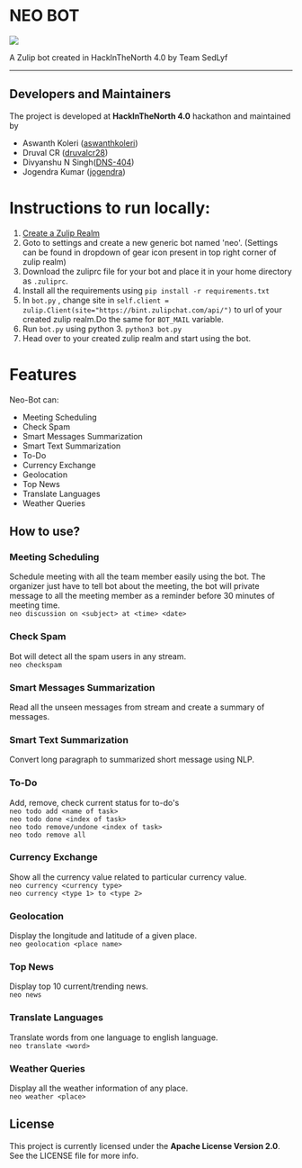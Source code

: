 # NEO BOT

<img src="https://user-images.githubusercontent.com/20956124/55281725-cba30300-535e-11e9-9fb6-d55e0a03aeb8.png">

A Zulip bot created in HackInTheNorth 4.0 by Team SedLyf

---

## Developers and Maintainers
The project is developed at **HackInTheNorth 4.0** hackathon and maintained by
- Aswanth Koleri ([aswanthkoleri](https://github.com/aswanthkoleri))
- Druval CR ([druvalcr28](https://github.com/druvalcr28))
- Divyanshu N Singh([DNS-404](https://github.com/DNS-404))
- Jogendra Kumar ([jogendra](https://github.com/jogendra))

# Instructions to run locally:
1. [Create a Zulip Realm](https://zulip.com/new/)
2. Goto to settings and create a new generic bot named 'neo'. (Settings can be found in dropdown of gear icon present in top right corner of zulip realm)
3. Download the zuliprc file for your bot and place it in your home directory as `.zuliprc`. 
4. Install all the requirements using ``` pip install -r requirements.txt ```
5. In ``` bot.py ``` , change site in ``` self.client = zulip.Client(site="https://bint.zulipchat.com/api/") ``` to url of your created zulip realm.Do the same for ``` BOT_MAIL ``` variable.  
6. Run ``` bot.py ``` using python 3. ``` python3 bot.py ```
7. Head over to your created zulip realm and start using the bot.

# Features

Neo-Bot can:
- Meeting Scheduling
- Check Spam
- Smart Messages Summarization
- Smart Text Summarization
- To-Do
- Currency Exchange
- Geolocation
- Top News
- Translate Languages
- Weather Queries

## How to use?
### Meeting Scheduling
Schedule meeting with all the team member easily using the bot. The organizer just have to tell bot about the meeting, the bot will private message to all the meeting member as a reminder before 30 minutes of meeting time.<br>
`neo discussion on <subject> at <time> <date>`
### Check Spam
Bot will detect all the spam users in any stream.<br>
`neo checkspam`<br>
### Smart Messages Summarization
Read all the unseen messages from stream and create a summary of messages.<br>

### Smart Text Summarization
Convert long paragraph to summarized short message using NLP.<br>

### To-Do
Add, remove, check current status for to-do's<br>
`neo todo add <name of task>`<br>
`neo todo done <index of task>`<br>
`neo todo remove/undone <index of task>`<br>
`neo todo remove all`<br>
### Currency Exchange
Show all the currency value related to particular currency value. <br>
`neo currency <currency type>`<br>
`neo currency <type 1> to <type 2>`<br>
### Geolocation
Display the longitude and latitude of a given place.<br>
`neo geolocation <place name>`
### Top News
Display top 10 current/trending news.<br>
`neo news`<br>
### Translate Languages
Translate words from one language to english language.<br>
`neo translate <word>`
### Weather Queries
Display all the weather information of any place.<br>
`neo weather <place>`

## License
This project is currently licensed under the **Apache License Version 2.0**. See the LICENSE file for more info.
